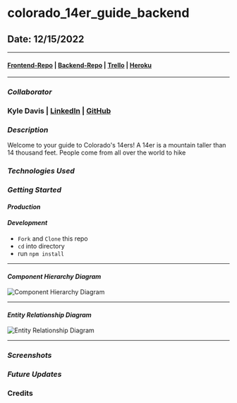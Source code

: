 # colorado_14er_guide_backend

## Date: 12/15/2022

---

#### [Frontend-Repo](https://github.com/KyleDavis1985/colorado_14er_guide_frontend) | [Backend-Repo](https://github.com/KyleDavis1985/colorado_14er_guide_backend) | [Trello](https://trello.com/b/Hm8kE2Pi/fourteener) | [Heroku]()

---

### **_Collaborator_**

### Kyle Davis | [LinkedIn](https://www.linkedin.com/in/kyle-davis-c/) | [GitHub](https://github.com/KyleDavis1985)

### **_Description_**

Welcome to your guide to Colorado's 14ers! A 14er is a mountain taller than 14 thousand feet. People come from all over the world to hike

### **_Technologies Used_**

### **_Getting Started_**

#### _Production_

#### _Development_

- `Fork` and `Clone` this repo
- `cd` into directory
- run `npm install`

---

#### _Component Hierarchy Diagram_

![Component Hierarchy Diagram](https://drive.google.com/file/d/1-QfQv3nHp38gBabKesez9MQXus82eCI5/view?usp=sharing)

---

#### _Entity Relationship Diagram_

![Entity Relationship Diagram](https://drive.google.com/file/d/1G2iN8LQnQ5QLOEfztN6ujkTUZYRLfS6m/view?usp=sharing)

---

### **_Screenshots_**

### **_Future Updates_**

### Credits
